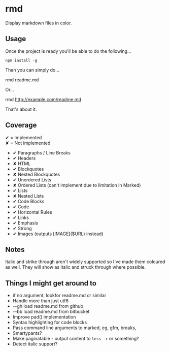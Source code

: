 # rmd #

Display markdown files in color.


## Usage ##

Once the project is ready you'll be able to do the following...

    npm install -g

Then you can simply do...

   rmd readme.md

Or...

   rmd http://example.com/readme.md

That's about it.


## Coverage ##

✔ = Implemented  
✘ = Not implemented

 * ✔ Paragraphs / Line Breaks
 * ✔ Headers
 * ✘ HTML
 * ✔ Blockquotes
 * ✘ Nested Blockquotes
 * ✔ Unordered Lists
 * ✘ Ordered Lists (can't implement due to limitation in Marked)
 * ✔ Lists
 * ✘ Nested Lists
 * ✔ Code Blocks
 * ✔ Code
 * ✔ Horizontal Rules
 * ✔ Links
 * ✔ Emphasis
 * ✔ Strong
 * ✔ Images (outputs \[IMAGE\]\($URL\) instead)
 

## Notes ##

Italic and strike through aren't widely supported so I've made them coloured as well. They will show as italic and struck through where possible.


## Things I might get around to ##

* if no argument, lookfor readme.md or similar
* Handle more than just utf8
* --gh load readme.md from github
* --bb load readme.md from bitbucket
* Improve pad() implementation
* Syntax highlighting for code blocks
* Pass command line arguments to marked, eg, gfm, breaks, 
* Smartypants?
* Make paginatable - output content to `less -r` or something?
* Detect italic support?